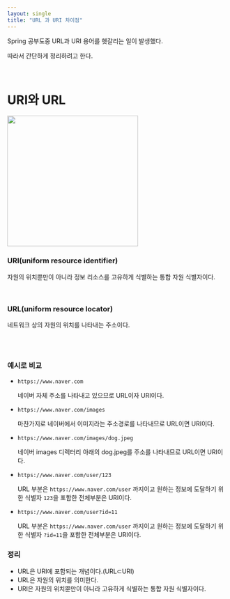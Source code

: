 ```yaml
---
layout: single
title: "URL 과 URI 차이점"
---
```


Spring 공부도중 URL과 URI 용어를 헷갈리는 일이 발생했다.

따라서 간단하게 정리하려고 한다.

<br/>


# URI와 URL

<img src= "https://user-images.githubusercontent.com/58356031/148347747-7a123494-6cd1-4020-a506-dcbc692f5712.png" width="300">

<br/>

### URI(uniform resource identifier)

자원의 위치뿐만이 아니라 정보 리소스를 고유하게 식별하는 통합 자원 식별자이다.

<br/>

### URL(uniform resource locator)

네트워크 상의 자원의 위치를 나타내는 주소이다.

<br/>
<br/>

### 예시로 비교

- `https://www.naver.com`
  
  네이버 자체 주소를 나타내고 있으므로 URL이자 URI이다.


  
- `https://www.naver.com/images`
  
  마찬가지로 네이버에서 이미지라는 주소경로를 나타내므로 URL이면 URI이다.


- `https://www.naver.com/images/dog.jpeg`

    네이버 images 디렉터리 아래의 dog.jpeg를 주소를 나타내므로 URL이면 URI이다.

  
- `https://www.naver.com/user/123`
   
   URL 부분은 `https://www.naver.com/user` 까지이고 원하는 정보에 도달하기 위한 식별자 `123`을 포함한 전체부분은 URI이다.

  
- `https://www.naver.com/user?id=11` 

  URL 부분은 `https://www.naver.com/user` 까지이고 원하는 정보에 도달하기 위한 식별자 `?id=11`을 포함한 전체부분은 URI이다.
    

### 정리
- URL은 URI에 포함되는 개념이다.(URL⊂URI)
- URL은 자원의 위치를 의미한다.
- URI은 자원의 위치뿐만이 아니라 고유하게 식별하는 통합 자원 식별자이다.

